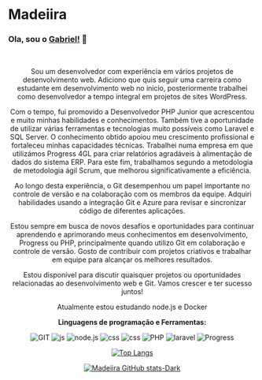 # Madeiira
### Ola, sou o [Gabriel!](https://github.com/Madeiira) 👋
<center>

<br />

Sou um desenvolvedor com experiência em vários projetos de desenvolvimento web. Adiciono que quis seguir uma carreira como estudante em desenvolvimento web no inicio, posteriormente trabalhei como desenvolvedor a tempo integral em projetos de sites WordPress. 

Com o tempo, fui promovido a Desenvolvedor PHP Junior que acrescentou e muito minhas habilidades e conhecimentos. 
Também tive a oportunidade de utilizar várias ferramentas e tecnologias muito possíveis como Laravel e SQL Server. 
O conhecimento obtido apoiou meu crescimento profissional e fortaleceu minhas capacidades técnicas. 
Trabalhei numa empresa em que utilizámos Progress 4GL para criar relatórios agradáveis à alimentação de dados do sistema ERP. Para este fim, trabalhamos segundo a metodologia de metodologia ágil Scrum, que melhorou significativamente a eficiência.

Ao longo desta experiência, o Git desempenhou um papel importante no controle de versão e na colaboração com os membros da equipe. Adquiri habilidades usando a integração Git e Azure para revisar e sincronizar código de diferentes aplicações. 

Estou sempre em busca de novos desafios e oportunidades para continuar aprendendo e aprimorando meus conhecimentos em desenvolvimento, Progress ou PHP, principalmente quando utilizo Git em colaboração e controle de versão. Gosto de contribuir com projetos criativos e trabalhar em equipe para alcançar os melhores resultados.

Estou disponível para discutir quaisquer projetos ou oportunidades relacionadas ao desenvolvimento web e Git. Vamos crescer e ter sucesso juntos!

Atualmente estou estudando node.js e Docker

**Linguagens de programação ​​e Ferramentas:**  

![GIT](https://img.shields.io/badge/git%20-%2320232a.svg?&style=flat-square&logo=git)
![js](https://img.shields.io/badge/Javascript%20-%2320232a.svg?&style=flat-square&logo=javascript&logoColor=%2yellow)
![node.js](img.shields.io/badge/node.js%20-%2320232a.svg?&style=flat-square&logo=node.js&logoColor=%2yellow)
![css](https://img.shields.io/badge/CSS%20-%2320232a.svg?&style=flat-square&logo=css)
![css](https://img.shields.io/badge/html%20-%2320232a.svg?&style=flat-square&logo=html)
![PHP](https://img.shields.io/badge/PHP%20-%2320232a.svg?&style=flat-square&logo=PHP&logoColor=%2yellow)
![laravel](https://img.shields.io/badge/laravel%20-%2320232a.svg?&style=flat-square&logo=laravel)
![Progress](https://img.shields.io/badge/progress%20-%2320232a.svg?&style=flat-square&logo=progress)


[![Top Langs](https://github-readme-stats.vercel.app/api/top-langs/?username=Madeiira&layout=compact&theme=dracula)](https://github.com/anuraghazra/github-readme-stats)

[![Madeiira GitHub stats-Dark](https://github-readme-stats.vercel.app/api?username=Madeiira\&show_icons=true\&theme=dark#gh-dark-mode-only)](https://github.com/anuraghazra/github-readme-stats#responsive-card-theme#gh-dark-mode-only)

</center>
